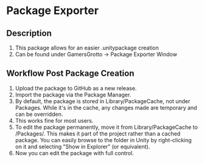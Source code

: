 # Package Exporter

## Description
1. This package allows for an easier .unitypackage creation
2. Can be found under GamersGrotto -> Package Exporter Window

## Workflow Post Package Creation
1. Upload the package to GitHub as a new release.
2. Import the package via the Package Manager.
3. By default, the package is stored in Library/PackageCache, not under Packages. While it's in the cache, any changes made are temporary and can be overridden.
4. This works fine for most users.
5. To edit the package permanently, move it from Library/PackageCache to /Packages/. This makes it part of the project rather than a cached package. You can easily browse to the folder in Unity by right-clicking on it and selecting "Show in Explorer" (or equivalent).
6. Now you can edit the package with full control.